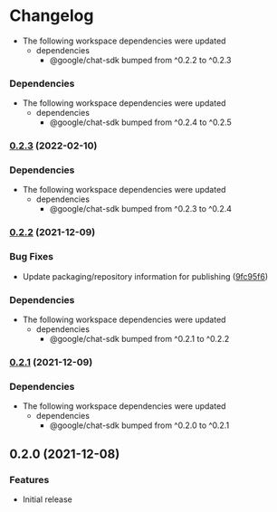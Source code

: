# Changelog

* The following workspace dependencies were updated
  * dependencies
    * @google/chat-sdk bumped from ^0.2.2 to ^0.2.3

### Dependencies

* The following workspace dependencies were updated
  * dependencies
    * @google/chat-sdk bumped from ^0.2.4 to ^0.2.5

### [0.2.3](https://www.github.com/googleworkspace/chat-framework-nodejs/compare/chat-sdk-example-poll-v0.2.2...chat-sdk-example-poll-v0.2.3) (2022-02-10)


### Dependencies

* The following workspace dependencies were updated
  * dependencies
    * @google/chat-sdk bumped from ^0.2.3 to ^0.2.4

### [0.2.2](https://www.github.com/googleworkspace/chat-framework-nodejs/compare/chat-sdk-example-poll-v0.2.1...chat-sdk-example-poll-v0.2.2) (2021-12-09)


### Bug Fixes

* Update packaging/repository information for publishing ([9fc95f6](https://www.github.com/googleworkspace/chat-framework-nodejs/commit/9fc95f64ccee061e18dbfe972c50d76281d64a72))


### Dependencies

* The following workspace dependencies were updated
  * dependencies
    * @google/chat-sdk bumped from ^0.2.1 to ^0.2.2

### [0.2.1](https://www.github.com/googleworkspace/chat-framework-nodejs/compare/chat-sdk-example-poll-v0.2.0...chat-sdk-example-poll-v0.2.1) (2021-12-09)


### Dependencies

* The following workspace dependencies were updated
  * dependencies
    * @google/chat-sdk bumped from ^0.2.0 to ^0.2.1

## 0.2.0 (2021-12-08)


### Features

* Initial release
